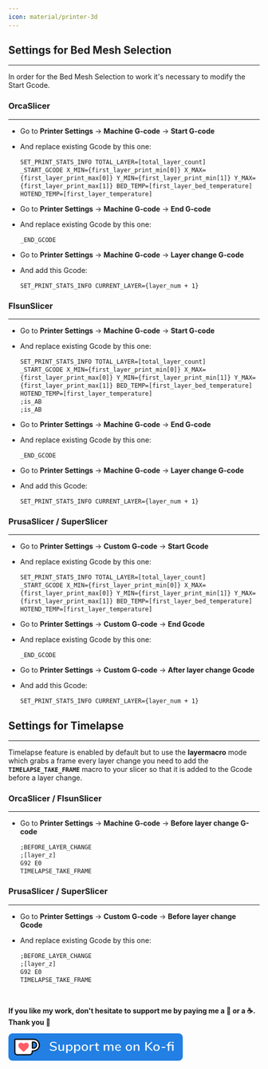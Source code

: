```yaml
---
icon: material/printer-3d
---
```


## Settings for Bed Mesh Selection
<hr>

In order for the Bed Mesh Selection to work it's necessary to modify the Start Gcode.

### OrcaSlicer
<hr>

- Go to **Printer Settings** → **Machine G-code** → **Start G-code**

- And replace existing Gcode by this one:

    ```
    SET_PRINT_STATS_INFO TOTAL_LAYER=[total_layer_count]
	_START_GCODE X_MIN={first_layer_print_min[0]} X_MAX={first_layer_print_max[0]} Y_MIN={first_layer_print_min[1]} Y_MAX={first_layer_print_max[1]} BED_TEMP=[first_layer_bed_temperature] HOTEND_TEMP=[first_layer_temperature]
    ```
 
 - Go to **Printer Settings** → **Machine G-code** → **End G-code**

- And replace existing Gcode by this one:

    ```
    _END_GCODE
    ```

 - Go to **Printer Settings** → **Machine G-code** → **Layer change G-code**
 
 - And add this Gcode:
 
    ```
    SET_PRINT_STATS_INFO CURRENT_LAYER={layer_num + 1}
    ```


### FlsunSlicer
<hr>

- Go to **Printer Settings** → **Machine G-code** → **Start G-code**

- And replace existing Gcode by this one:

    ```
    SET_PRINT_STATS_INFO TOTAL_LAYER=[total_layer_count]
	_START_GCODE X_MIN={first_layer_print_min[0]} X_MAX={first_layer_print_max[0]} Y_MIN={first_layer_print_min[1]} Y_MAX={first_layer_print_max[1]} BED_TEMP=[first_layer_bed_temperature] HOTEND_TEMP=[first_layer_temperature]
	;is_AB
    ;is_AB
    ```
 
 - Go to **Printer Settings** → **Machine G-code** → **End G-code**

- And replace existing Gcode by this one:

    ```
    _END_GCODE
    ```

 - Go to **Printer Settings** → **Machine G-code** → **Layer change G-code**
 
 - And add this Gcode:
 
    ```
    SET_PRINT_STATS_INFO CURRENT_LAYER={layer_num + 1}
    ```


###  PrusaSlicer / SuperSlicer
<hr>

- Go to **Printer Settings** → **Custom G-code** → **Start Gcode**

- And replace existing Gcode by this one:

    ```
    SET_PRINT_STATS_INFO TOTAL_LAYER=[total_layer_count]
    _START_GCODE X_MIN={first_layer_print_min[0]} X_MAX={first_layer_print_max[0]} Y_MIN={first_layer_print_min[1]} Y_MAX={first_layer_print_max[1]} BED_TEMP=[first_layer_bed_temperature] HOTEND_TEMP=[first_layer_temperature]
    ```

- Go to **Printer Settings** → **Custom G-code** → **End Gcode**

- And replace existing Gcode by this one:

    ```
    _END_GCODE
    ```

 - Go to **Printer Settings** → **Custom G-code** → **After layer change Gcode**
 
 - And add this Gcode:
 
    ```
    SET_PRINT_STATS_INFO CURRENT_LAYER={layer_num + 1}
    ```


## Settings for Timelapse
<hr>

Timelapse feature is enabled by default but to use the **layermacro** mode which grabs a frame every layer change you need to add the **`TIMELAPSE_TAKE_FRAME`** macro to your slicer so that it is added to the Gcode before a layer change.

### OrcaSlicer / FlsunSlicer
<hr>

- Go to **Printer Settings** → **Machine G-code** → **Before layer change G-code**

    ```
	;BEFORE_LAYER_CHANGE
	;[layer_z]
	G92 E0
	TIMELAPSE_TAKE_FRAME
    ```

###  PrusaSlicer / SuperSlicer
<hr>

- Go to **Printer Settings** → **Custom G-code** → **Before layer change Gcode**

- And replace existing Gcode by this one:

    ```
	;BEFORE_LAYER_CHANGE
	;[layer_z]
	G92 E0
	TIMELAPSE_TAKE_FRAME
    ```

<br />

**If you like my work, don't hesitate to support me by paying me a 🍺 or a ☕. Thank you 🙂**

<a href="https://ko-fi.com/guilouz" target="_blank"><img width="350" src="../assets/images/ko-fi.png"></a>
